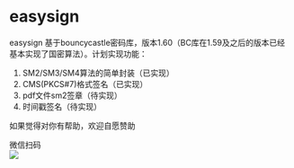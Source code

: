 # easysign

easysign 基于bouncycastle密码库，版本1.60（BC库在1.59及之后的版本已经基本实现了国密算法）。计划实现功能：

1. SM2/SM3/SM4算法的简单封装（已实现）
2. CMS(PKCS#7)格式签名（已实现）
3. pdf文件sm2签章（待实现）
4. 时间戳签名（待实现）

如果觉得对你有帮助，欢迎自愿赞助 

微信扫码<br/>
<img src="https://github.com/luoyanwu/easysign/blob/master/weichatpay.png"></img>
<br/>
